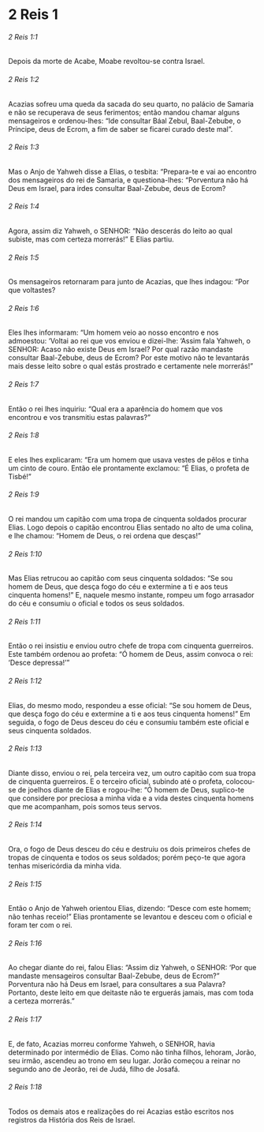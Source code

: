 # 2 Reis 1

###### 2 Reis 1:1

Depois da morte de Acabe, Moabe revoltou-se contra Israel.

###### 2 Reis 1:2

Acazias sofreu uma queda da sacada do seu quarto, no palácio de Samaria e não se recuperava de seus ferimentos; então mandou chamar alguns mensageiros e ordenou-lhes: “Ide consultar Báal Zebul, Baal-Zebube, o Príncipe, deus de Ecrom, a fim de saber se ficarei curado deste mal”.

###### 2 Reis 1:3

Mas o Anjo de Yahweh disse a Elias, o tesbita: “Prepara-te e vai ao encontro dos mensageiros do rei de Samaria, e questiona-lhes: “Porventura não há Deus em Israel, para irdes consultar Baal-Zebube, deus de Ecrom?

###### 2 Reis 1:4

Agora, assim diz Yahweh, o SENHOR: “Não descerás do leito ao qual subiste, mas com certeza morrerás!” E Elias partiu.

###### 2 Reis 1:5

Os mensageiros retornaram para junto de Acazias, que lhes indagou: “Por que voltastes?

###### 2 Reis 1:6

Eles lhes informaram: “Um homem veio ao nosso encontro e nos admoestou: ‘Voltai ao rei que vos enviou e dizei-lhe: ‘Assim fala Yahweh, o SENHOR: Acaso não existe Deus em Israel? Por qual razão mandaste consultar Baal-Zebube, deus de Ecrom? Por este motivo não te levantarás mais desse leito sobre o qual estás prostrado e certamente nele morrerás!”

###### 2 Reis 1:7

Então o rei lhes inquiriu: “Qual era a aparência do homem que vos encontrou e vos transmitiu estas palavras?”

###### 2 Reis 1:8

E eles lhes explicaram: “Era um homem que usava vestes de pêlos e tinha um cinto de couro. Então ele prontamente exclamou: “É Elias, o profeta de Tisbé!”

###### 2 Reis 1:9

O rei mandou um capitão com uma tropa de cinquenta soldados procurar Elias. Logo depois o capitão encontrou Elias sentado no alto de uma colina, e lhe chamou: “Homem de Deus, o rei ordena que desças!”

###### 2 Reis 1:10

Mas Elias retrucou ao capitão com seus cinquenta soldados: “Se sou homem de Deus, que desça fogo do céu e extermine a ti e aos teus cinquenta homens!” E, naquele mesmo instante, rompeu um fogo arrasador do céu e consumiu o oficial e todos os seus soldados.

###### 2 Reis 1:11

Então o rei insistiu e enviou outro chefe de tropa com cinquenta guerreiros. Este também ordenou ao profeta: “Ó homem de Deus, assim convoca o rei: ‘Desce depressa!’”

###### 2 Reis 1:12

Elias, do mesmo modo, respondeu a esse oficial: “Se sou homem de Deus, que desça fogo do céu e extermine a ti e aos teus cinquenta homens!” Em seguida, o fogo de Deus desceu do céu e consumiu também este oficial e seus cinquenta soldados.

###### 2 Reis 1:13

Diante disso, enviou o rei, pela terceira vez, um outro capitão com sua tropa de cinquenta guerreiros. E o terceiro oficial, subindo até o profeta, colocou-se de joelhos diante de Elias e rogou-lhe: “Ó homem de Deus, suplico-te que considere por preciosa a minha vida e a vida destes cinquenta homens que me acompanham, pois somos teus servos.

###### 2 Reis 1:14

Ora, o fogo de Deus desceu do céu e destruiu os dois primeiros chefes de tropas de cinquenta e todos os seus soldados; porém peço-te que agora tenhas misericórdia da minha vida.

###### 2 Reis 1:15

Então o Anjo de Yahweh orientou Elias, dizendo: “Desce com este homem; não tenhas receio!” Elias prontamente se levantou e desceu com o oficial e foram ter com o rei.

###### 2 Reis 1:16

Ao chegar diante do rei, falou Elias: “Assim diz Yahweh, o SENHOR: ‘Por que mandaste mensageiros consultar Baal-Zebube, deus de Ecrom?” Porventura não há Deus em Israel, para consultares a sua Palavra? Portanto, deste leito em que deitaste não te erguerás jamais, mas com toda a certeza morrerás.”

###### 2 Reis 1:17

E, de fato, Acazias morreu conforme Yahweh, o SENHOR, havia determinado por intermédio de Elias. Como não tinha filhos, Iehoram, Jorão, seu irmão, ascendeu ao trono em seu lugar. Jorão começou a reinar no segundo ano de Jeorão, rei de Judá, filho de Josafá.

###### 2 Reis 1:18

Todos os demais atos e realizações do rei Acazias estão escritos nos registros da História dos Reis de Israel.

